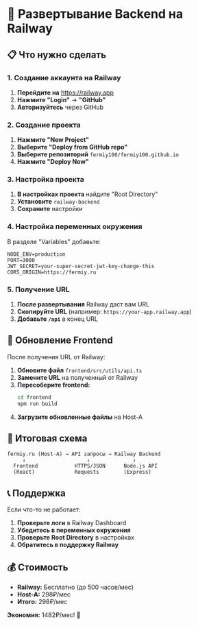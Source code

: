 # 🚀 Развертывание Backend на Railway

## 📋 Что нужно сделать

### 1. Создание аккаунта на Railway
1. **Перейдите на** https://railway.app
2. **Нажмите "Login"** → **"GitHub"**
3. **Авторизуйтесь** через GitHub

### 2. Создание проекта
1. **Нажмите "New Project"**
2. **Выберите "Deploy from GitHub repo"**
3. **Выберите репозиторий** `fermiy100/fermiy100.github.io`
4. **Нажмите "Deploy Now"**

### 3. Настройка проекта
1. **В настройках проекта** найдите "Root Directory"
2. **Установите** `railway-backend`
3. **Сохраните** настройки

### 4. Настройка переменных окружения
В разделе "Variables" добавьте:
```
NODE_ENV=production
PORT=3000
JWT_SECRET=your-super-secret-jwt-key-change-this
CORS_ORIGIN=https://fermiy.ru
```

### 5. Получение URL
1. **После развертывания** Railway даст вам URL
2. **Скопируйте URL** (например: `https://your-app.railway.app`)
3. **Добавьте `/api`** в конец URL

## 🔧 Обновление Frontend

После получения URL от Railway:

1. **Обновите файл** `frontend/src/utils/api.ts`
2. **Замените URL** на полученный от Railway
3. **Пересоберите frontend:**
   ```bash
   cd frontend
   npm run build
   ```
4. **Загрузите обновленные файлы** на Host-A

## 🎯 Итоговая схема

```
fermiy.ru (Host-A) → API запросы → Railway Backend
     ↓                    ↓              ↓
  Frontend            HTTPS/JSON      Node.js API
  (React)             Requests        (Express)
```

## 📞 Поддержка

Если что-то не работает:
1. **Проверьте логи** в Railway Dashboard
2. **Убедитесь в переменных окружения**
3. **Проверьте Root Directory** в настройках
4. **Обратитесь в поддержку Railway**

## 💰 Стоимость

- **Railway:** Бесплатно (до 500 часов/мес)
- **Host-A:** 298₽/мес
- **Итого:** 298₽/мес

**Экономия:** 1482₽/мес! 🎉
